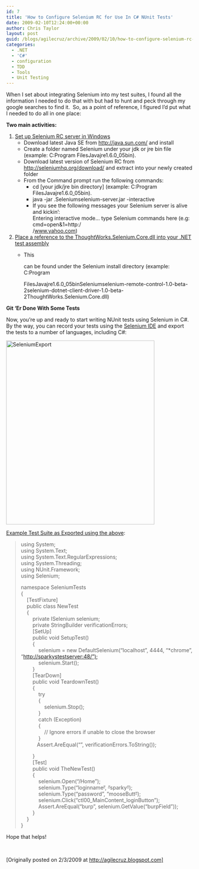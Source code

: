 ```yaml
---
id: 7
title: 'How to Configure Selenium RC for Use In C# NUnit Tests'
date: 2009-02-10T12:24:00+00:00
author: Chris Taylor
layout: post
guid: /blogs/agilecruz/archive/2009/02/10/how-to-configure-selenium-rc-for-use-in-c-nunit-tests.aspx
categories:
  - .NET
  - 'C#'
  - configuration
  - TDD
  - Tools
  - Unit Testing
---
```

When I set about integrating Selenium into my test suites, I found all the information I needed to do that with but had to hunt and peck through my google searches to find it.&nbsp; So, as a point of reference, I figured I&#8217;d put what I needed to do all in one place:

**Two main activities:**

  1. <span style="text-decoration: underline">Set up Selenium RC server in Windows </span> 
      * Download latest Java SE from <http://java.sun.com/> and install 
      * Create a folder named Selenium under your jdk or jre bin file (example: C:Program FilesJavajre1.6.0_05bin). 
      * Download latest version of Selenium RC from <http://seleniumhq.org/download/> and extract into your newly created folder 
      * From the Command prompt run the following commands: 
          * cd \[your jdk/jre bin directory\] (example: C:Program FilesJavajre1.6.0_05bin). 
          * java -jar .Seleniumselenium-server.jar -interactive 
          * If you see the following messages your Selenium server is alive and kickin&rsquo;:   
            Entering interactive mode&#8230; type Selenium commands here (e.g: cmd=open&1=http:/   
            /www.yahoo.com) 
  2. <span style="text-decoration: underline">Place a reference to the ThoughtWorks.Selenium.Core.dll into your .NET test assembly</span> 
      * This
  
        can be found under the Selenium install directory (example: C:Program
  
        FilesJavajre1.6.0_05binSeleniumselenium-remote-control-1.0-beta-2selenium-dotnet-client-driver-1.0-beta-2ThoughtWorks.Selenium.Core.dll)

**Git &lsquo;Er Done With Some Tests**

Now, you&#8217;re up and ready to start writing NUnit tests using Selenium in C#.&nbsp; By the way, you can record your tests using the [Selenium IDE](http://seleniumhq.org/projects/ide/) and export the tests to a number of languages, including C#:

[<img style="border-width: 0px;float: none;margin-left: auto;margin-right: auto" alt="SeleniumExport" src="http://lh5.ggpht.com/_vRJChorZihY/SYh3SPcM14I/AAAAAAAABBM/qMFhuLT5gfg/SeleniumExport_thumb.jpg?imgmax=800" border="0" width="400" height="497" />](http://lh4.ggpht.com/_vRJChorZihY/SYifk3LYrII/AAAAAAAABBI/kaiLrzC5DcE/s1600-h/SeleniumExport[1].jpg) 

<span style="text-decoration: underline">Example Test Suite as Exported using the above</span>:

> using System;   
> using System.Text;   
> using System.Text.RegularExpressions;   
> using System.Threading;   
> using NUnit.Framework;   
> using Selenium; 
> 
> namespace SeleniumTests   
> {   
> &nbsp;&nbsp;&nbsp; [TestFixture]   
> &nbsp;&nbsp;&nbsp; public class NewTest   
> &nbsp;&nbsp;&nbsp; {   
> &nbsp;&nbsp;&nbsp;&nbsp;&nbsp;&nbsp;&nbsp; private ISelenium selenium;   
> &nbsp;&nbsp;&nbsp;&nbsp;&nbsp;&nbsp;&nbsp; private StringBuilder verificationErrors;   
> &nbsp;&nbsp;&nbsp;&nbsp;&nbsp;&nbsp;&nbsp; [SetUp]   
> &nbsp;&nbsp;&nbsp;&nbsp;&nbsp;&nbsp;&nbsp; public void SetupTest()   
> &nbsp;&nbsp;&nbsp;&nbsp;&nbsp;&nbsp;&nbsp; {   
> &nbsp;&nbsp;&nbsp;&nbsp;&nbsp;&nbsp;&nbsp;&nbsp;&nbsp;&nbsp;&nbsp; selenium = new DefaultSelenium(&#8220;localhost&#8221;, 4444, &#8220;*chrome&#8221;, &#8220;[http://sparkystestserver:48/&#8221;);](http://sparkystestserver:48/%22%29;)   
> &nbsp;&nbsp;&nbsp;&nbsp;&nbsp;&nbsp;&nbsp;&nbsp;&nbsp;&nbsp;&nbsp; selenium.Start();   
> &nbsp;&nbsp;&nbsp;&nbsp;&nbsp;&nbsp;&nbsp; }   
> &nbsp;&nbsp;&nbsp;&nbsp;&nbsp;&nbsp;&nbsp; [TearDown]   
> &nbsp;&nbsp;&nbsp;&nbsp;&nbsp;&nbsp;&nbsp; public void TeardownTest()   
> &nbsp;&nbsp;&nbsp;&nbsp;&nbsp;&nbsp;&nbsp; {   
> &nbsp;&nbsp;&nbsp;&nbsp;&nbsp;&nbsp;&nbsp;&nbsp;&nbsp;&nbsp;&nbsp; try   
> &nbsp;&nbsp;&nbsp;&nbsp;&nbsp;&nbsp;&nbsp;&nbsp;&nbsp;&nbsp;&nbsp; {   
> &nbsp;&nbsp;&nbsp;&nbsp;&nbsp;&nbsp;&nbsp;&nbsp;&nbsp;&nbsp;&nbsp;&nbsp;&nbsp;&nbsp;&nbsp; selenium.Stop();   
> &nbsp;&nbsp;&nbsp;&nbsp;&nbsp;&nbsp;&nbsp;&nbsp;&nbsp;&nbsp;&nbsp; }   
> &nbsp;&nbsp;&nbsp;&nbsp;&nbsp;&nbsp;&nbsp;&nbsp;&nbsp;&nbsp;&nbsp; catch (Exception)   
> &nbsp;&nbsp;&nbsp;&nbsp;&nbsp;&nbsp;&nbsp;&nbsp;&nbsp;&nbsp;&nbsp; {   
> &nbsp;&nbsp;&nbsp;&nbsp;&nbsp;&nbsp;&nbsp;&nbsp;&nbsp;&nbsp;&nbsp;&nbsp;&nbsp;&nbsp;&nbsp; // Ignore errors if unable to close the browser   
> &nbsp;&nbsp;&nbsp;&nbsp;&nbsp;&nbsp;&nbsp;&nbsp;&nbsp;&nbsp;&nbsp; }   
> &nbsp;&nbsp;&nbsp;&nbsp;&nbsp;&nbsp;&nbsp;&nbsp;&nbsp;&nbsp; Assert.AreEqual(&#8220;&#8221;, verificationErrors.ToString());
> 
> &nbsp;&nbsp;&nbsp;&nbsp;&nbsp;&nbsp;&nbsp; }   
> &nbsp;&nbsp;&nbsp;&nbsp;&nbsp;&nbsp;&nbsp; [Test]   
> &nbsp;&nbsp;&nbsp;&nbsp;&nbsp;&nbsp;&nbsp; public void TheNewTest()   
> &nbsp;&nbsp;&nbsp;&nbsp;&nbsp;&nbsp;&nbsp; {   
> &nbsp;&nbsp;&nbsp;&nbsp;&nbsp;&nbsp;&nbsp;&nbsp;&nbsp;&nbsp;&nbsp; selenium.Open(&#8220;/Home&#8221;);   
> &nbsp;&nbsp;&nbsp;&nbsp;&nbsp;&nbsp;&nbsp;&nbsp;&nbsp;&nbsp;&nbsp; selenium.Type(&#8220;loginname<span style="text-decoration: line-through">&#8220;</span>, <span style="text-decoration: line-through">&#8220;</span>sparky<span style="text-decoration: line-through">&#8220;</span>);   
> &nbsp;&nbsp;&nbsp;&nbsp;&nbsp;&nbsp;&nbsp;&nbsp;&nbsp;&nbsp;&nbsp; selenium.Type(&#8220;password&#8221;, &#8220;mooseButt<span style="text-decoration: line-through">&#8220;</span>);   
> &nbsp;&nbsp;&nbsp;&nbsp;&nbsp;&nbsp;&nbsp;&nbsp;&nbsp;&nbsp;&nbsp; selenium.Click(&#8220;ctl00\_MainContent\_loginButton&#8221;);   
> &nbsp;&nbsp;&nbsp;&nbsp;&nbsp;&nbsp;&nbsp;&nbsp;&nbsp;&nbsp;&nbsp; Assert.AreEqual(&#8220;burp&#8221;, selenium.GetValue(&#8220;burpField&#8221;));   
> &nbsp;&nbsp;&nbsp;&nbsp;&nbsp;&nbsp;&nbsp; }   
> &nbsp;&nbsp;&nbsp; }   
> }

Hope that helps!

&nbsp;

[Originally posted on 2/3/2009 at http://agilecruz.blogspot.com]